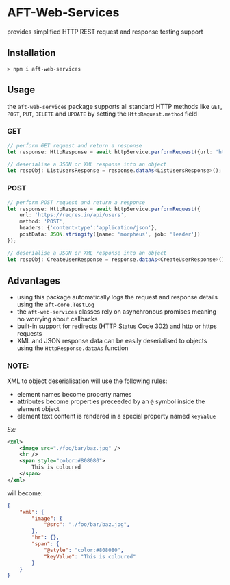 # AFT-Web-Services
provides simplified HTTP REST request and response testing support

## Installation
`> npm i aft-web-services`

## Usage
the `aft-web-services` package supports all standard HTTP methods like `GET`, `POST`, `PUT`, `DELETE` and `UPDATE` by setting the `HttpRequest.method` field
### GET
```typescript
// perform GET request and return a response
let response: HttpResponse = await httpService.performRequest({url: 'https://reqres.in/api/users?page=2'});

// deserialise a JSON or XML response into an object
let respObj: ListUsersResponse = response.dataAs<ListUsersResponse>();
```

### POST
```typescript
// perform POST request and return a response
let response: HttpResponse = await httpService.performRequest({
    url: 'https://reqres.in/api/users',
    method: 'POST',
    headers: {'content-type':'application/json'},
    postData: JSON.stringify({name: 'morpheus', job: 'leader'})
});

// deserialise a JSON or XML response into an object
let respObj: CreateUserResponse = response.dataAs<CreateUserResponse>();
```

## Advantages
- using this package automatically logs the request and response details using the `aft-core.TestLog`
- the `aft-web-services` classes rely on asynchronous promises meaning no worrying about callbacks
- built-in support for redirects (HTTP Status Code 302) and http or https requests
- XML and JSON response data can be easily deserialised to objects using the `HttpResponse.dataAs` function

### NOTE:
XML to object deserialisation will use the following rules:
- element names become property names
- attributes become properties preceeded by an `@` symbol inside the element object
- element text content is rendered in a special property named `keyValue`

*Ex:*
```xml
<xml>
    <image src="./foo/bar/baz.jpg" />
    <hr />
    <span style="color:#808080">
        This is coloured
    </span>
</xml>
```
will become:
```json
{
    "xml": {
        "image": {
            "@src": "./foo/bar/baz.jpg",
        },
        "hr": {},
        "span": {
            "@style": "color:#808080",
            "keyValue": "This is coloured"
        }
    }
}
```